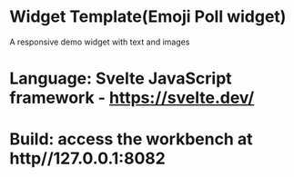 # Widget Template(Emoji Poll widget)
A responsive demo widget with text and images

# Language: Svelte JavaScript framework - https://svelte.dev/

# Build: access the workbench at http//127.0.0.1:8082
